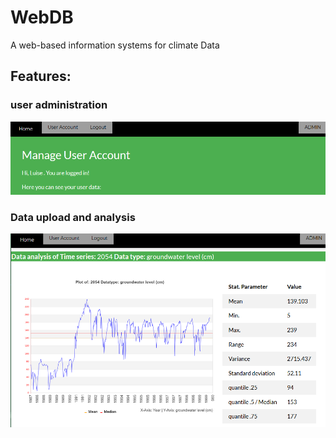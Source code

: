 # WebDB

A web-based information systems for climate Data

## Features:

### user administration
![user](./img/user_admin.png)

### Data upload and analysis
![visual](./img/data_visual.png)